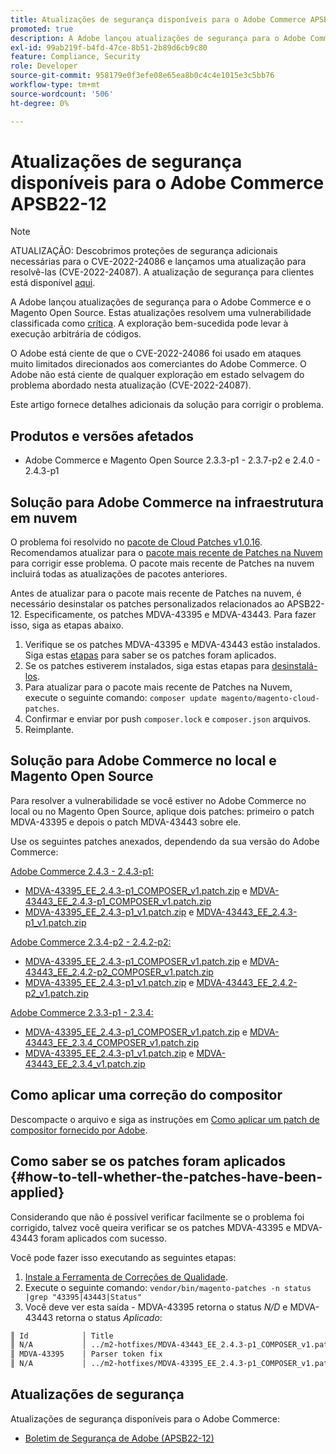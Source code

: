 ```yaml
---
title: Atualizações de segurança disponíveis para o Adobe Commerce APSB22-12
promoted: true
description: A Adobe lançou atualizações de segurança para o Adobe Commerce e o Magento Open Source. Essas atualizações resolvem uma vulnerabilidade classificada como crítica. A exploração bem-sucedida pode levar à execução arbitrária de códigos.
exl-id: 99ab219f-b4fd-47ce-8b51-2b89d6cb9c80
feature: Compliance, Security
role: Developer
source-git-commit: 958179e0f3efe08e65ea8b0c4c4e1015e3c5bb76
workflow-type: tm+mt
source-wordcount: '506'
ht-degree: 0%

---
```


# Atualizações de segurança disponíveis para o Adobe Commerce APSB22-12

>[!NOTE]
>
>ATUALIZAÇÃO: Descobrimos proteções de segurança adicionais necessárias para o CVE-2022-24086 e lançamos uma atualização para resolvê-las (CVE-2022-24087). A atualização de segurança para clientes está disponível [aqui](https://helpx.adobe.com/security/products/magento/apsb22-12.html).


A Adobe lançou atualizações de segurança para o Adobe Commerce e o Magento Open Source. Estas atualizações resolvem uma vulnerabilidade classificada como [crítica](https://helpx.adobe.com/security/severity-ratings.html). A exploração bem-sucedida pode levar à execução arbitrária de códigos.

O Adobe está ciente de que o CVE-2022-24086 foi usado em ataques muito limitados direcionados aos comerciantes do Adobe Commerce. O Adobe não está ciente de qualquer exploração em estado selvagem do problema abordado nesta atualização (CVE-2022-24087).

Este artigo fornece detalhes adicionais da solução para corrigir o problema.

## Produtos e versões afetados

* Adobe Commerce e Magento Open Source 2.3.3-p1 - 2.3.7-p2 e 2.4.0 - 2.4.3-p1

## Solução para Adobe Commerce na infraestrutura em nuvem

O problema foi resolvido no [pacote de Cloud Patches v1.0.16](https://devdocs.magento.com/cloud/release-notes/mcp-release-notes.html?itm_source=devdocs&amp;itm_medium=search_page&amp;itm_campaign=federated_search&amp;itm_term=v1.0.16#v1016). Recomendamos atualizar para o [pacote mais recente de Patches na Nuvem](https://devdocs.magento.com/cloud/release-notes/mcp-release-notes.html?itm_source=devdocs&amp;itm_medium=search_page&amp;itm_campaign=federated_search&amp;itm_term=v1.0.16#latest) para corrigir esse problema. O pacote mais recente de Patches na nuvem incluirá todas as atualizações de pacotes anteriores.

Antes de atualizar para o pacote mais recente de Patches na nuvem, é necessário desinstalar os patches personalizados relacionados ao APSB22-12. Especificamente, os patches MDVA-43395 e MDVA-43443. Para fazer isso, siga as etapas abaixo.

1. Verifique se os patches MDVA-43395 e MDVA-43443 estão instalados. Siga estas [etapas](#how-to-tell-whether-the-patches-have-been-applied) para saber se os patches foram aplicados.
1. Se os patches estiverem instalados, siga estas etapas para [desinstalá-los](https://devdocs.magento.com/cloud/project/project-patch.html?itm_source=devdocs&amp;itm_medium=search_page&amp;itm_campaign=federated_search&amp;itm_term=uninstall%20patch#revert-a-custom-patch).
1. Para atualizar para o pacote mais recente de Patches na Nuvem, execute o seguinte comando: `composer update magento/magento-cloud-patches`.
1. Confirmar e enviar por push `composer.lock` e `composer.json` arquivos.
1. Reimplante.

## Solução para Adobe Commerce no local e Magento Open Source

Para resolver a vulnerabilidade se você estiver no Adobe Commerce no local ou no Magento Open Source, aplique dois patches: primeiro o patch MDVA-43395 e depois o patch MDVA-43443 sobre ele.

Use os seguintes patches anexados, dependendo da sua versão do Adobe Commerce:

<u>Adobe Commerce 2.4.3 - 2.4.3-p1:</u>

* [MDVA-43395_EE_2.4.3-p1_COMPOSER_v1.patch.zip](assets/MDVA-43395_EE_2.4.3-p1_COMPOSER_v1.patch.zip) e [MDVA-43443_EE_2.4.3-p1_COMPOSER_v1.patch.zip](assets/MDVA-43443_EE_2.4.3-p1_COMPOSER_v1.patch.zip)
* [MDVA-43395_EE_2.4.3-p1_v1.patch.zip](assets/MDVA-43395_EE_2.4.3-p1_v1.patch.zip) e [MDVA-43443_EE_2.4.3-p1_v1.patch.zip](assets/MDVA-43443_EE_2.4.3-p1_v1.patch.zip)

<u>Adobe Commerce 2.3.4-p2 - 2.4.2-p2:</u>

* [MDVA-43395_EE_2.4.3-p1_COMPOSER_v1.patch.zip](assets/MDVA-43395_EE_2.4.3-p1_COMPOSER_v1.patch.zip) e [MDVA-43443_EE_2.4.2-p2_COMPOSER_v1.patch.zip](assets/MDVA-43443_EE_2.4.2-p2_COMPOSER_v1.patch.zip)
* [MDVA-43395_EE_2.4.3-p1_v1.patch.zip](assets/MDVA-43395_EE_2.4.3-p1_v1.patch.zip) e [MDVA-43443_EE_2.4.2-p2_v1.patch.zip](assets/MDVA-43443_EE_2.4.2-p2_v1.patch.zip)

<u>Adobe Commerce 2.3.3-p1 - 2.3.4:</u>

* [MDVA-43395_EE_2.4.3-p1_COMPOSER_v1.patch.zip](assets/MDVA-43395_EE_2.4.3-p1_COMPOSER_v1.patch.zip) e [MDVA-43443_EE_2.3.4_COMPOSER_v1.patch.zip](assets/MDVA-43443_EE_2.3.4_COMPOSER_v1.patch.zip)
* [MDVA-43395_EE_2.4.3-p1_v1.patch.zip](assets/MDVA-43395_EE_2.4.3-p1_v1.patch.zip) e [MDVA-43443_EE_2.3.4_v1.patch.zip](assets/MDVA-43443_EE_2.3.4_v1.patch.zip)

## Como aplicar uma correção do compositor

Descompacte o arquivo e siga as instruções em [Como aplicar um patch de compositor fornecido por Adobe](/help/how-to/general/how-to-apply-a-composer-patch-provided-by-magento.md).


## Como saber se os patches foram aplicados {#how-to-tell-whether-the-patches-have-been-applied}

Considerando que não é possível verificar facilmente se o problema foi corrigido, talvez você queira verificar se os patches MDVA-43395 e MDVA-43443 foram aplicados com sucesso.

Você pode fazer isso executando as seguintes etapas:

1. [Instale a Ferramenta de Correções de Qualidade](https://devdocs.magento.com/quality-patches/usage.html).
1. Execute o seguinte comando: `vendor/bin/magento-patches -n status |grep "43395|43443|Status"`
1. Você deve ver esta saída - MDVA-43395 retorna o status *N/D* e MDVA-43443 retorna o status *Aplicado*:

```bash
║ Id            │ Title                                                        │ Category        │ Origin                 │ Status      │ Details                                          ║
║ N/A           │ ../m2-hotfixes/MDVA-43443_EE_2.4.3-p1_COMPOSER_v1.patch      │ Other           │ Local                  │ Applied     │ Patch type: Custom                               ║
║ MDVA-43395    │ Parser token fix                                             │ Other           │ Adobe Commerce Support │ N/A         │ Patch type: Required                             ║
║ N/A           │ ../m2-hotfixes/MDVA-43395_EE_2.4.3-p1_COMPOSER_v1.patch      │ Other           │ Local                  │ N/A         │ Patch type: Custom                               ║
```

## Atualizações de segurança

Atualizações de segurança disponíveis para o Adobe Commerce:

* [Boletim de Segurança de Adobe (APSB22-12)](https://helpx.adobe.com/security/products/magento/apsb22-12.html)
